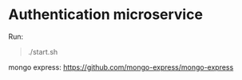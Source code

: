 # Authentication microservice

Run:
> ./start.sh

mongo express: https://github.com/mongo-express/mongo-express